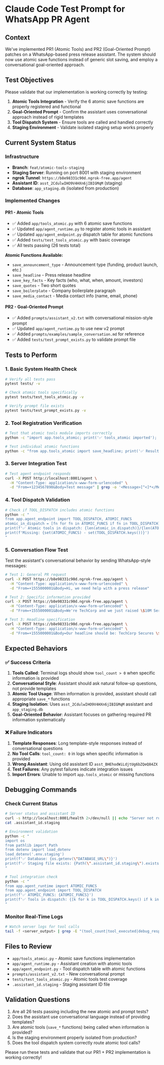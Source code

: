 # Claude Code Test Prompt for WhatsApp PR Agent

## Context
We've implemented PR1 (Atomic Tools) and PR2 (Goal-Oriented Prompt) patches on a WhatsApp-based press release assistant. The system should now use atomic save functions instead of generic slot saving, and employ a conversational goal-oriented approach.

## Test Objectives
Please validate that our implementation is working correctly by testing:

1. **Atomic Tools Integration** - Verify the 6 atomic save functions are properly registered and functional
2. **Goal-Oriented Prompt** - Confirm the assistant uses conversational approach instead of rigid templates
3. **Tool Dispatch System** - Ensure tools are called and handled correctly
4. **Staging Environment** - Validate isolated staging setup works properly

## Current System Status

### Infrastructure
- **Branch**: `feat/atomic-tools-staging`
- **Staging Server**: Running on port 8001 with staging environment
- **ngrok Tunnel**: `https://b8e98331c90d.ngrok-free.app/agent`
- **Assistant ID**: `asst_2CdulwIHO9V4HXn6jIBIGMqM` (staging)
- **Database**: `app_staging.db` (isolated from production)

### Implemented Changes

#### PR1 - Atomic Tools
- ✅ Added `app/tools_atomic.py` with 6 atomic save functions
- ✅ Updated `app/agent_runtime.py` to register atomic tools in assistant
- ✅ Updated `app/agent_endpoint.py` dispatch table for atomic functions
- ✅ Added `tests/test_tools_atomic.py` with basic coverage
- ✅ All tests passing (26 tests total)

**Atomic Functions Available:**
- `save_announcement_type` - Announcement type (funding, product launch, etc.)
- `save_headline` - Press release headline  
- `save_key_facts` - Key facts (who, what, when, amount, investors)
- `save_quotes` - Two short quotes
- `save_boilerplate` - Company boilerplate paragraph
- `save_media_contact` - Media contact info (name, email, phone)

#### PR2 - Goal-Oriented Prompt
- ✅ Added `prompts/assistant_v2.txt` with conversational mission-style prompt
- ✅ Updated `app/agent_runtime.py` to use new v2 prompt
- ✅ Added `prompts/examples/sample_conversation.md` for reference
- ✅ Added `tests/test_prompt_exists.py` to validate prompt file

## Tests to Perform

### 1. Basic System Health Check
```bash
# Verify all tests pass
pytest tests/ -v

# Check atomic tools specifically
pytest tests/test_tools_atomic.py -v

# Verify prompt file exists
pytest tests/test_prompt_exists.py -v
```

### 2. Tool Registration Verification
```bash
# Test that atomic tools module imports correctly
python -c "import app.tools_atomic; print('✅ tools_atomic imported'); print([fn for fn in dir(app.tools_atomic) if fn.startswith('save_')])"

# Test individual atomic functions
python -c "from app.tools_atomic import save_headline; print('✅ Result:', save_headline('Test Headline'))"
```

### 3. Server Integration Test
```bash
# Test agent endpoint responds
curl -X POST http://localhost:8001/agent \
  -H "Content-Type: application/x-www-form-urlencoded" \
  -d "From=+1234567890&Body=Test message" | grep -o '<Message>[^<]*</Message>'
```

### 4. Tool Dispatch Validation
```bash
# Check if TOOL_DISPATCH includes atomic functions
python -c "
from app.agent_endpoint import TOOL_DISPATCH, ATOMIC_FUNCS
atomic_in_dispatch = [fn for fn in ATOMIC_FUNCS if fn in TOOL_DISPATCH]
print(f'✅ Atomic tools in dispatch: {len(atomic_in_dispatch)}/{len(ATOMIC_FUNCS)}')
print(f'Missing: {set(ATOMIC_FUNCS) - set(TOOL_DISPATCH.keys())}')
"
```

### 5. Conversation Flow Test
Test the assistant's conversational behavior by sending WhatsApp-style messages:

```bash
# Test 1: General PR request
curl -X POST https://b8e98331c90d.ngrok-free.app/agent \
  -H "Content-Type: application/x-www-form-urlencoded" \
  -d "From=+1555000001&Body=Hi, we need help with a press release"

# Test 2: Specific information provided
curl -X POST https://b8e98331c90d.ngrok-free.app/agent \
  -H "Content-Type: application/x-www-form-urlencoded" \
  -d "From=+1555000001&Body=We're TechCorp and we just raised \$10M Series A"

# Test 3: Headline specification
curl -X POST https://b8e98331c90d.ngrok-free.app/agent \
  -H "Content-Type: application/x-www-form-urlencoded" \
  -d "From=+1555000001&Body=Our headline should be: TechCorp Secures \$10M Series A to Transform AI Industry"
```

## Expected Behaviors

### ✅ Success Criteria
1. **Tools Called**: Terminal logs should show `tool_count > 0` when specific information is provided
2. **Conversational Style**: Assistant should ask natural follow-up questions, not provide templates
3. **Atomic Tool Usage**: When information is provided, assistant should call appropriate `save_*` functions
4. **Staging Isolation**: Uses `asst_2CdulwIHO9V4HXn6jIBIGMqM` assistant and `app_staging.db`
5. **Goal-Oriented Behavior**: Assistant focuses on gathering required PR information systematically

### ❌ Failure Indicators
1. **Template Responses**: Long template-style responses instead of conversational questions
2. **No Tool Calls**: `tool_count: 0` in logs when specific information is provided  
3. **Wrong Assistant**: Using old assistant ID `asst_BHEhodWiLdjtUg6bZQeQ84ZX`
4. **Test Failures**: Any pytest failures indicate integration issues
5. **Import Errors**: Unable to import `app.tools_atomic` or missing functions

## Debugging Commands

### Check Current Status
```bash
# Server status and assistant ID
curl -s http://localhost:8001/health 2>/dev/null || echo "Server not running"
cat .assistant_id.staging

# Environment validation  
python -c "
import os
from pathlib import Path
from dotenv import load_dotenv
load_dotenv('.env.staging')
print(f'✅ Database: {os.getenv(\"DATABASE_URL\")}')
print(f'✅ Staging file exists: {Path(\".assistant_id.staging\").exists()}')
"

# Tool integration check
python -c "
from app.agent_runtime import ATOMIC_FUNCS
from app.agent_endpoint import TOOL_DISPATCH
print(f'✅ ATOMIC_FUNCS: {ATOMIC_FUNCS}')
print(f'✅ Tools in dispatch: {[k for k in TOOL_DISPATCH.keys() if k in ATOMIC_FUNCS]}')
"
```

### Monitor Real-Time Logs
```bash
# Watch server logs for tool calls
tail -f <server_output> | grep -E "(tool_count|tool_executed|debug_response)"
```

## Files to Review
- `app/tools_atomic.py` - Atomic save functions implementation
- `app/agent_runtime.py` - Assistant creation with atomic tools
- `app/agent_endpoint.py` - Tool dispatch table with atomic functions  
- `prompts/assistant_v2.txt` - New conversational prompt
- `tests/test_tools_atomic.py` - Atomic tools test coverage
- `.assistant_id.staging` - Staging assistant ID file

## Validation Questions
1. Are all 26 tests passing including the new atomic and prompt tests?
2. Does the assistant use conversational language instead of providing templates?
3. Are atomic tools (`save_*` functions) being called when information is provided?
4. Is the staging environment properly isolated from production?
5. Does the tool dispatch system correctly route atomic tool calls?

Please run these tests and validate that our PR1 + PR2 implementation is working correctly!
